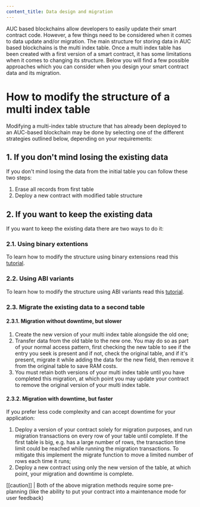 ```yaml
---
content_title: Data design and migration
---
```


AUC based blockchains allow developers to easily update their smart contract code. However, a few things need to be considered when it comes to data update and/or migration. The main structure for storing data in AUC based blockchains is the multi index table. Once a multi index table has been created with a first version of a smart contract, it has some limitations when it comes to changing its structure. Below you will find a few possible approaches which you can consider when you design your smart contract data and its migration. 

# How to modify the structure of a multi index table

Modifying a multi-index table structure that has already been deployed to an AUC-based blockchain may be done by selecting one of the different strategies outlined below, depending on your requirements:

## 1. If you don't mind losing the existing data

If you don't mind losing the data from the initial table you can follow these two steps:
1. Erase all records from first table
2. Deploy a new contract with modified table structure

## 2. If you want to keep the existing data

If you want to keep the existing data there are two ways to do it:

### 2.1. Using binary extentions
To learn how to modify the structure using binary extensions read this [tutorial](../09_tutorials/01_binary-extension.md).

### 2.2. Using ABI variants
To learn how to modify the structure using ABI variants read this [tutorial](../09_tutorials/02_abi-variants.md).

### 2.3. Migrate the existing data to a second table

#### 2.3.1. Migration without downtime, but slower

1. Create the new version of your multi index table alongside the old one;
2. Transfer data from the old table to the new one. You may do so as part of your normal access pattern, first checking the new table to see if the entry you seek is present and if not, check the original table, and if it's present, migrate it while adding the data for the new field, then remove it from the original table to save RAM costs.
3. You must retain both versions of your multi index table until you have completed this migration, at which point you may update your contract to remove the original version of your multi index table.

#### 2.3.2. Migration with downtime, but faster

If you prefer less code complexity and can accept downtime for your application:

1. Deploy a version of your contract solely for migration purposes, and run migration transactions on every row of your table until complete. If the first table is big, e.g. has a large number of rows, the transaction time limit could be reached while running the  migration transactions. To mitigate this implement the migrate function to move a limited number of rows each time it runs;
2. Deploy a new contract using only the new version of the table, at which point, your migration and downtime is complete.

[[caution]]
| Both of the above migration methods require some pre-planning (like the ability to put your contract into a maintenance mode for user feedback)
